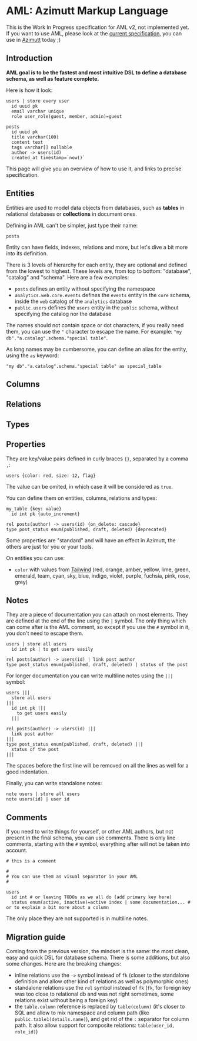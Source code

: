 # AML: Azimutt Markup Language

This is the Work In Progress specification for AML v2, not implemented yet.
If you want to use AML, please look at the [current specification](../../../docs/aml/README.md), you can use in [Azimutt](https://azimutt.app) today ;)

## Introduction

**AML goal is to be the fastest and most intuitive DSL to define a database schema, as well as feature complete.**

Here is how it look:

```aml
users | store every user
  id uuid pk
  email varchar unique
  role user_role(guest, member, admin)=guest

posts
  id uuid pk
  title varchar(100)
  content text
  tags varchar[] nullable
  author -> users(id)
  created_at timestamp=`now()`
```

This page will give you an overview of how to use it, and links to precise specification.


## Entities

Entities are used to model data objects from databases, such as **tables** in relational databases or **collections** in document ones.

Defining in AML can't be simpler, just type their name:

```aml
posts
```

Entity can have fields, indexes, relations and more, but let's dive a bit more into its definition.

There is 3 levels of hierarchy for each entity, they are optional and defined from the lowest to highest.
These levels are, from top to bottom: "database", "catalog" and "schema".
Here are a few examples:

- `posts` defines an entity without specifying the namespace
- `analytics.web.core.events` defines the `events` entity in the `core` schema, inside the `web` catalog of the `analytics` database
- `public.users` defines the `users` entity in the `public` schema, without specifying the catalog nor the database

The names should not contain space or dot characters, if you really need them, you can use the `"` character to escape the name.
For example: `"my db"."a.catalog".schema."special table"`.

As long names may be cumbersome, you can define an alias for the entity, using the `as` keyword:

```aml
"my db"."a.catalog".schema."special table" as special_table
```

## Columns



## Relations

## Types

## Properties

They are key/value pairs defined in curly braces `{}`, separated by a comma `,`:

```aml
users {color: red, size: 12, flag}
```

The value can be omited, in which case it will be considered as `true`.

You can define them on entities, columns, relations and types:

```aml
my_table {key: value}
  id int pk {auto_increment}

rel posts(author) -> users(id) {on_delete: cascade}
type post_status enum(published, draft, deleted) {deprecated}
```

Some properties are "standard" and will have an effect in Azimutt, the others are just for you or your tools.

On entities you can use:

- `color` with values from [Tailwind](https://tailwindcss.com/docs/customizing-colors) (red, orange, amber, yellow, lime, green, emerald, team, cyan, sky, blue, indigo, violet, purple, fuchsia, pink, rose, grey)


## Notes

They are a piece of documentation you can attach on most elements.
They are defined at the end of the line using the `|` symbol.
The only thing which can come after is the AML comment, so except if you use the `#` symbol in it, you don't need to escape them.

```aml
users | store all users
  id int pk | to get users easily

rel posts(author) -> users(id) | link post author
type post_status enum(published, draft, deleted) | status of the post
```

For longer documentation you can write multiline notes using the `|||` symbol:

```aml
users |||
  store all users
|||
  id int pk |||
    to get users easily
  |||

rel posts(author) -> users(id) |||
  link post author
|||
type post_status enum(published, draft, deleted) |||
  status of the post
|||
```

The spaces before the first line will be removed on all the lines as well for a good indentation.

Finally, you can write standalone notes:

```aml
note users | store all users
note users(id) | user id
```

## Comments

If you need to write things for yourself, or other AML authors, but not present in the final schema, you can use comments.
There is only line comments, starting with the `#` symbol, everything after will not be taken into account.

```aml
# this is a comment

#
# You can use them as visual separator in your AML
#

users
  id int # or leaving TODOs as we all do (add primary key here)
  status enum(active, inactive)=active index | some documentation... # or to explain a bit more about a column
```

The only place they are not supported is in multiline notes.


## Migration guide

Coming from the previous version, the mindset is the same: the most clean, easy and quick DSL for database schema.
There is some additions, but also some changes.
Here are the breaking changes:
- inline relations use the `->` symbol instead of `fk` (closer to the standalone definition and allow other kind of relations as well as polymorphic ones)
- standalone relations use the `rel` symbol instead of `fk` (`fk`, for foreign key was too close to relational db and was not right sometimes, some relations exist without being a foreign key)
- the `table.column` reference is replaced by `table(column)` (it's closer to SQL and allow to mix namespace and column path (like `public.table1(details.name)`), and get rid of the `:` separator for column path. It also allow support for composite relations: `table(user_id, role_id)`)

